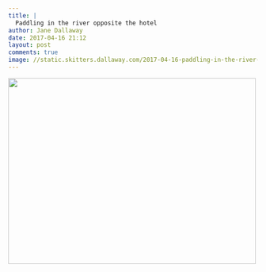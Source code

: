 ```yaml
---
title: |
  Paddling in the river opposite the hotel
author: Jane Dallaway
date: 2017-04-16 21:12
layout: post
comments: true
image: //static.skitters.dallaway.com/2017-04-16-paddling-in-the-river-opposite-the-hotel-thumb-IMG_3743.JPG
---
```


<div>
        <a href="//static.skitters.dallaway.com/2017-04-16-paddling-in-the-river-opposite-the-hotel-fullsize-IMG_3743.JPG">
          <img src="//static.skitters.dallaway.com/2017-04-16-paddling-in-the-river-opposite-the-hotel-thumb-IMG_3743.JPG" width="500" height="375"/>
        </a>
      </div>


  
      